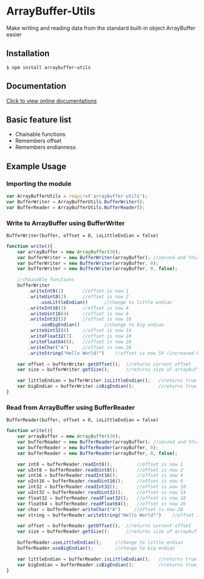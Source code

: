 # ArrayBuffer-Utils

Make writing and reading data from the standard built-in object ArrayBuffer easier

## Installation

`$ npm install arraybuffer-utils`

## Documentation
[Click to view online documentations](http://stauzx.com/docs/js/arraybuffer-utils "Click to View Documentations")

## Basic feature list
* Chainable functions
* Remembers offset
* Remembers endianness

## Example Usage

### Importing the module

```javascript
var ArrayBufferUtils = require('arraybuffer-utils');
var BufferWriter = ArrayBufferUtils.BufferWriter();
var BufferReader = ArrayBufferUtils.BufferReader();
```

### Write to ArrayBuffer using BufferWriter
`BufferWriter(buffer, offset = 0, isLittleEndian = false)`
```javascript
function write(){
	var arrayBuffer = new ArrayBuffer(30);
    var bufferWriter = new BufferWriter(arrayBuffer); //second and third parameters are optional
    var bufferWriter = new BufferWriter(arrayBuffer, 0);
    var bufferWriter = new BufferWriter(arrayBuffer, 0, false);

    //chainable functions
    bufferWriter
    	.writeInt8(1)		//offset is now 1
        .writeUint8(2)		//offset is now 2
        	.useLittleEndian()		//change to little endian
        .writeInt16(3)		//offset is now 4
        .writeUint16(4)		//offset is now 6
        .writeInt32(5)		//offset is now 10
        	.useBigEndian()			//change to big endian
        .writeUint32(6)		//offset is now 14
        .writeFloat32(7)	//offset is now 18
        .writeFloat64(8);	//offset is now 26
        .writeChar("A")     //offset is now 28
        .writeString("Hello World!")    //offset is now 54 (increased by (12 + 1) * 2)

    var offset = bufferWriter.getOffset(); 	//returns current offset
    var size = bufferWriter.getSize(); 		//returns size of arraybuffer in bytes

    var littleEndian = bufferWriter.isLittleEndian(); 	//returns true if currently using little endian
    var bigEndian = bufferWriter.isBigEndian();			//returns true if currently using big endian
}
```

### Read from ArrayBuffer using BufferReader
`BufferReader(buffer, offset = 0, isLittleEndian = false)`
```javascript
function write(){
	var arrayBuffer = new ArrayBuffer(30);
    var bufferReader = new BufferReader(arrayBuffer); //second and third parameters are optional
    var bufferReader = new BufferReader(arrayBuffer, 0);
    var bufferReader = new BufferReader(arrayBuffer, 0, false);

    var int8 = bufferReader.readInt8();			//offset is now 1
    var uInt8 = bufferReader.readUint8();		//offset is now 2
    var int16 = bufferReader.readInt16();		//offset is now 4
    var uInt16 = bufferReader.readUint16();		//offset is now 6
    var int32 = bufferReader.readInt32();		//offset is now 10
    var uInt32 = bufferReader.readUint32();		//offset is now 14
    var float32 = bufferReader.readFloat32();	//offset is now 18
    var float64 = bufferReader.readFloat64();	//offset is now 26
    var char = bufferReader.writeChar("A")     //offset is now 28
    var string = bufferReader.writeString("Hello World!")    //offset is now 54 (increased by (12 + 1) * 2)

    var offset = bufferReader.getOffset(); 	//returns current offset
    var size = bufferReader.getSize(); 		//returns size of arraybuffer in bytes

    bufferReader.useLittleEndian(); 	//change to little endian
    bufferReader.useBigEndian();		//change to big endian

    var littleEndian = bufferReader.isLittleEndian(); 	//returns true if currently using little endian
    var bigEndian = bufferReader.isBigEndian();			//returns true if currently using big endian
}
```
